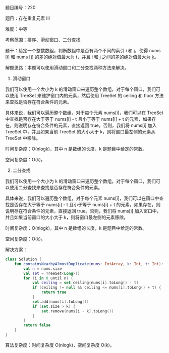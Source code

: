 题目编号：220

题目：存在重复元素 III

难度：中等

考察范围：排序、滑动窗口、二分查找

题干：给定一个整数数组，判断数组中是否有两个不同的索引 i 和 j，使得 nums [i] 和 nums [j] 的差的绝对值最大为 t，并且 i 和 j 之间的差的绝对值最大为 ķ。

解题思路：本题可以使用滑动窗口和二分查找两种方法来解决。

1. 滑动窗口

我们可以使用一个大小为 k 的滑动窗口来遍历整个数组，对于每个窗口，我们可以使用 TreeSet 来维护窗口内的元素，然后使用 TreeSet 的 ceiling 和 floor 方法来查找是否存在符合条件的元素。

具体来说，我们可以遍历整个数组，对于每个元素 nums[i]，我们可以在 TreeSet 中查找是否存在大于等于 nums[i] - t 且小于等于 nums[i] + t 的元素，如果存在，则说明存在符合条件的元素，直接返回 true。否则，我们将 nums[i] 加入 TreeSet 中，并且如果当前 TreeSet 的大小大于 k，则将窗口最左侧的元素从 TreeSet 中移除。

时间复杂度：O(nlogk)，其中 n 是数组的长度，k 是题目中给定的常数。

空间复杂度：O(k)。

2. 二分查找

我们可以使用一个大小为 k 的滑动窗口来遍历整个数组，对于每个窗口，我们可以使用二分查找来查找是否存在符合条件的元素。

具体来说，我们可以遍历整个数组，对于每个元素 nums[i]，我们可以在窗口中查找是否存在大于等于 nums[i] - t 且小于等于 nums[i] + t 的元素，如果存在，则说明存在符合条件的元素，直接返回 true。否则，我们将 nums[i] 加入窗口中，并且如果当前窗口的大小大于 k，则将窗口最左侧的元素移除。

时间复杂度：O(nlogk)，其中 n 是数组的长度，k 是题目中给定的常数。

空间复杂度：O(k)。

解决方案：

```kotlin
class Solution {
    fun containsNearbyAlmostDuplicate(nums: IntArray, k: Int, t: Int): Boolean {
        val n = nums.size
        val set = TreeSet<Long>()
        for (i in 0 until n) {
            val ceiling = set.ceiling(nums[i].toLong() - t)
            if (ceiling != null && ceiling <= nums[i].toLong() + t) {
                return true
            }
            set.add(nums[i].toLong())
            if (set.size > k) {
                set.remove(nums[i - k].toLong())
            }
        }
        return false
    }
}
```

算法复杂度：时间复杂度 O(nlogk)，空间复杂度 O(k)。